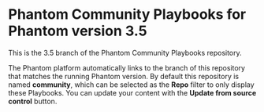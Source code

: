 # Phantom Community Playbooks for Phantom version 3.5

This is the 3.5 branch of the Phantom Community Playbooks repository.

The Phantom platform automatically links to the branch of this repository that matches the running Phantom version. By default this repository is named **community**, which can be selected as the **Repo** filter to only display these Playbooks. You can update your content with the **Update from source control** button.
